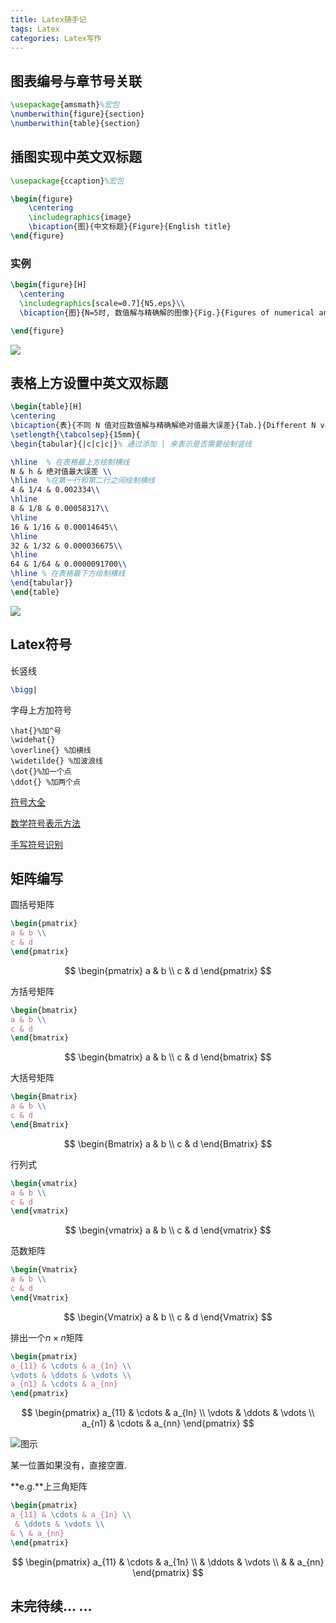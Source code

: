```yaml
---
title: Latex随手记
tags: Latex
categories: Latex写作
---
```


## 图表编号与章节号关联

```latex
\usepackage{amsmath}%宏包
\numberwithin{figure}{section}
\numberwithin{table}{section}
```

## 插图实现中英文双标题

```latex
\usepackage{ccaption}%宏包
```

```latex
\begin{figure}
    \centering
    \includegraphics{image}
    \bicaption{图}{中文标题}{Figure}{English title} 
\end{figure}
```

<!--more-->

### 实例

```latex
\begin{figure}[H]
  \centering
  \includegraphics[scale=0.7]{N5.eps}\\
  \bicaption{图}{N=5时, 数值解与精确解的图像}{Fig.}{Figures of numerical and exact solutions at N=5}

\end{figure}
```

![](https://gitee.com/yixin-oss/blogImage/raw/master/img/image-20211129184426450.png)

## 表格上方设置中英文双标题

```latex
\begin{table}[H]
\centering
\bicaption{表}{不同 N 值对应数值解与精确解绝对值最大误差}{Tab.}{Different N values correspond to the maximum absolute error of numerical solution and exact solution}
\setlength{\tabcolsep}{15mm}{
\begin{tabular}{|c|c|c|}% 通过添加 | 来表示是否需要绘制竖线

\hline  % 在表格最上方绘制横线
N & h & 绝对值最大误差 \\
\hline  %在第一行和第二行之间绘制横线
4 & 1/4 & 0.002334\\
\hline
8 & 1/8 & 0.00058317\\
\hline
16 & 1/16 & 0.00014645\\
\hline
32 & 1/32 & 0.000036675\\
\hline
64 & 1/64 & 0.0000091700\\
\hline % 在表格最下方绘制横线
\end{tabular}}
\end{table}
```

![](https://gitee.com/yixin-oss/blogImage/raw/master/img/image-20211129185001285.png)

## Latex符号

长竖线

```latex
\bigg|
```

字母上方加符号

```
\hat{}%加^号
\widehat{}
\overline{} %加横线
\widetilde{} %加波浪线
\dot{}%加一个点
\ddot{} %加两个点
```



[符号大全](https://blog.csdn.net/wangmeitingaa/article/details/88825621)

[数学符号表示方法](https://zhuanlan.zhihu.com/p/67251812)

[手写符号识别](http://detexify.kirelabs.org/classify.html)

## 矩阵编写

圆括号矩阵

```latex
\begin{pmatrix}
a & b \\
c & d 
\end{pmatrix}
```

$$
\begin{pmatrix}
a & b \\
c & d 
\end{pmatrix}
$$

方括号矩阵

```latex
\begin{bmatrix}
a & b \\
c & d 
\end{bmatrix}
```

$$
\begin{bmatrix}
a & b \\
c & d 
\end{bmatrix}
$$

大括号矩阵

```latex
\begin{Bmatrix}
a & b \\
c & d 
\end{Bmatrix}
```

$$
\begin{Bmatrix}
a & b \\
c & d 
\end{Bmatrix}
$$

行列式

```latex
\begin{vmatrix}
a & b \\
c & d 
\end{vmatrix}
```

$$
\begin{vmatrix}
a & b \\
c & d 
\end{vmatrix}
$$

范数矩阵

```latex
\begin{Vmatrix}
a & b \\
c & d 
\end{Vmatrix}
```

$$
\begin{Vmatrix}
a & b \\
c & d 
\end{Vmatrix}
$$

排出一个$n\times n$矩阵

```latex
\begin{pmatrix}
a_{11} & \cdots & a_{1n} \\
\vdots & \ddots & \vdots \\
a_{n1} & \cdots & a_{nn}
\end{pmatrix}
```

$$
\begin{pmatrix}
a_{11} & \cdots & a_{ln} \\
\vdots & \ddots & \vdots \\
a_{n1} & \cdots & a_{nn}
\end{pmatrix}
$$

![图示](https://gitee.com/yixin-oss/blogImage/raw/master/img/image-20211201105205227.png)

某一位置如果没有，直接空置.

**e.g.**上三角矩阵

```latex
\begin{pmatrix}
a_{11} & \cdots & a_{1n} \\
 & \ddots & \vdots \\
& \ & a_{nn}
\end{pmatrix}
```

$$
\begin{pmatrix}
a_{11} & \cdots & a_{1n} \\
 & \ddots & \vdots \\
&  & a_{nn}
\end{pmatrix}
$$

## 未完待续... ...